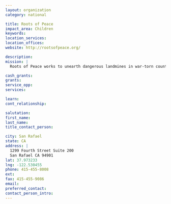 ```yaml
---
layout: organization
category: national

title: Roots of Peace
impact_area: Children
keywords: 
location_services: 
location_offices: 
website: http://rootsofpeace.org/

description: 
mission: |
  Roots of Peace works to unearth dangerous landmines in war-torn countries and empower the local communities scarred by these inhumane weapons. Working to build sustainable crops on land once too dangerous to traverse is how we transform the scars of conflict into the roots of peace.

cash_grants: 
grants: 
service_opp: 
services: 

learn: 
cont_relationship: 

salutation: 
first_name: 
last_name: 
title_contact_person: 

city: San Rafael
state: CA
address: |
  1299 Fourth Street Suite 200  
  San Rafael CA 94901
lat: 37.973233
lng: -122.530455
phone: 415-455-8008
ext: 
fax: 415-455-9086
email: 
preferred_contact: 
contact_person_intro: 
---
```

